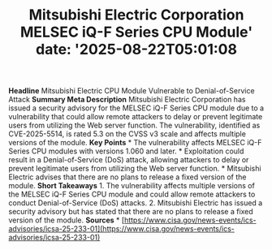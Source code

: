 ﻿---
title: "Mitsubishi Electric Corporation MELSEC iQ-F Series CPU Module'
date: '2025-08-22T05:01:08"
category: "Markets"
summary: ""
slug: "mitsubishi electric corporation melsec iqf series cpu module"
source_urls:
  - "https://www.cisa.gov/news-events/ics-advisories/icsa-25-233-01"
seo:
  title: "Mitsubishi Electric Corporation MELSEC iQ-F Series CPU Module | Hash n Hedge'
  description: '"
  keywords: ["news", "markets", "brief"]
---
**Headline** Mitsubishi Electric CPU Module Vulnerable to Denial-of-Service Attack  **Summary Meta Description** Mitsubishi Electric Corporation has issued a security advisory for the MELSEC iQ-F Series CPU module due to a vulnerability that could allow remote attackers to delay or prevent legitimate users from utilizing the Web server function. The vulnerability, identified as CVE-2025-5514, is rated 5.3 on the CVSS v3 scale and affects multiple versions of the module.  **Key Points**  * The vulnerability affects MELSEC iQ-F Series CPU modules with versions 1.060 and later. * Exploitation could result in a Denial-of-Service (DoS) attack, allowing attackers to delay or prevent legitimate users from utilizing the Web server function. * Mitsubishi Electric advises that there are no plans to release a fixed version of the module.  **Short Takeaways**  1.  The vulnerability affects multiple versions of the MELSEC iQ-F Series CPU module and could allow remote attackers to conduct Denial-of-Service (DoS) attacks. 2.  Mitsubishi Electric has issued a security advisory but has stated that there are no plans to release a fixed version of the module.  **Sources**  *   [https://www.cisa.gov/news-events/ics-advisories/icsa-25-233-01](https://www.cisa.gov/news-events/ics-advisories/icsa-25-233-01) 

